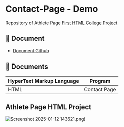 # Contact-Page - Demo


Repository of Athlete Page
[First HTML College Project](https://lizzytrevisan.github.io/website-demo/contact.html)



## 📑 Document
- [Document Github](https://lizzytrevisan.github.io/website-demo/contact.html)

## 📔 Documents

| HyperText Markup Language | Program |
| ------- | ------------ |
| HTML |   Contact Page|



## Athlete Page HTML Project
![Screenshot 2025-01-12 143621.png](https://github.com/LizzyTrevisan/website-demo/blob/main/Screenshot%202025-01-12%20143621.png))
